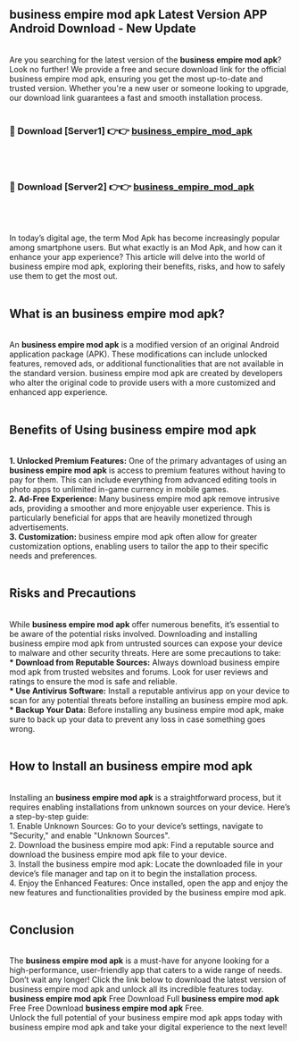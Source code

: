 ## business empire mod apk Latest Version APP Android Download - New Update
<br>
Are you searching for the latest version of the <strong>business empire mod apk</strong>? Look no further! We provide a free and secure download link for the official business empire mod apk, ensuring you get the most up-to-date and trusted version. Whether you're a new user or someone looking to upgrade, our download link guarantees a fast and smooth installation process.
<br>
<br>
<h3>🔴 Download [Server1] 👉👉 <a href="https://modyolo.store/business+empire+mod+apk">business_empire_mod_apk</a></h3><br>
<br>
<h3>🔴 Download [Server2] 👉👉 <a href="https://modyolo.store/business+empire+mod+apk">business_empire_mod_apk</a></h3><br>
<br>
<br>
In today’s digital age, the term Mod Apk has become increasingly popular among smartphone users. But what exactly is an Mod Apk, and how can it enhance your app experience? This article will delve into the world of business empire mod apk, exploring their benefits, risks, and how to safely use them to get the most out.
<br>
<br>
<h2>What is an business empire mod apk?</h2>
<br>
An <strong>business empire mod apk</strong> is a modified version of an original Android application package (APK). These modifications can include unlocked features, removed ads, or additional functionalities that are not available in the standard version. business empire mod apk are created by developers who alter the original code to provide users with a more customized and enhanced app experience.
<br>
<br>
<h2>Benefits of Using business empire mod apk</h2>
<br>
<strong> 1. Unlocked Premium Features:</strong> One of the primary advantages of using an <strong>business empire mod apk</strong> is access to premium features without having to pay for them. This can include everything from advanced editing tools in photo apps to unlimited in-game currency in mobile games.
<br>
<strong> 2. Ad-Free Experience:</strong> Many business empire mod apk remove intrusive ads, providing a smoother and more enjoyable user experience. This is particularly beneficial for apps that are heavily monetized through advertisements.
<br>
<strong> 3. Customization:</strong> business empire mod apk often allow for greater customization options, enabling users to tailor the app to their specific needs and preferences.
<br>
<br>
<h2>Risks and Precautions</h2>
<br>
While <strong>business empire mod apk</strong> offer numerous benefits, it’s essential to be aware of the potential risks involved. Downloading and installing business empire mod apk from untrusted sources can expose your device to malware and other security threats. Here are some precautions to take:
<br>
<strong> * Download from Reputable Sources:</strong> Always download business empire mod apk from trusted websites and forums. Look for user reviews and ratings to ensure the mod is safe and reliable.
<br>
<strong> * Use Antivirus Software:</strong> Install a reputable antivirus app on your device to scan for any potential threats before installing an business empire mod apk.
<br>
<strong> * Backup Your Data:</strong> Before installing any business empire mod apk, make sure to back up your data to prevent any loss in case something goes wrong.
<br>
<br>
<h2>How to Install an business empire mod apk</h2>
<br>
Installing an <strong>business empire mod apk</strong> is a straightforward process, but it requires enabling installations from unknown sources on your device. Here’s a step-by-step guide:
<br>
 1. Enable Unknown Sources: Go to your device’s settings, navigate to "Security," and enable "Unknown Sources".
<br>
 2. Download the business empire mod apk: Find a reputable source and download the business empire mod apk file to your device.
<br>
 3. Install the business empire mod apk: Locate the downloaded file in your device’s file manager and tap on it to begin the installation process.
<br>
 4. Enjoy the Enhanced Features: Once installed, open the app and enjoy the new features and functionalities provided by the business empire mod apk.
<br>
<br>
<h2><strong>Conclusion</strong></h2>
<br>
The <strong>business empire mod apk</strong> is a must-have for anyone looking for a high-performance, user-friendly app that caters to a wide range of needs. Don’t wait any longer! Click the link below to download the latest version of business empire mod apk and unlock all its incredible features today.
<br>
<strong>business empire mod apk</strong> Free Download Full <strong>business empire mod apk</strong> Free Free Download <strong>business empire mod apk</strong> Free.
<br>
Unlock the full potential of your business empire mod apk apps today with business empire mod apk and take your digital experience to the next level!